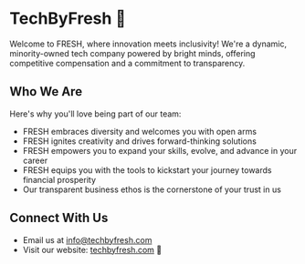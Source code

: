 # TechByFresh 🎉

Welcome to FRESH, where innovation meets inclusivity! We're a dynamic,
minority-owned tech company powered by bright minds, offering competitive
compensation and a commitment to transparency.

## Who We Are

Here's why you'll love being part of our team:

- FRESH embraces diversity and welcomes you with open arms
- FRESH ignites creativity and drives forward-thinking solutions
- FRESH empowers you to expand your skills, evolve, and advance in your career
- FRESH equips you with the tools to kickstart your journey towards financial prosperity
- Our transparent business ethos is the cornerstone of your trust in us

## Connect With Us

- Email us at [info@techbyfresh.com](mailto:info@techbyfresh.com)
- Visit our website: [techbyfresh.com](https://techbyfresh.com) 🚀
